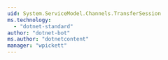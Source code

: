```yaml
---
uid: System.ServiceModel.Channels.TransferSession
ms.technology: 
  - "dotnet-standard"
author: "dotnet-bot"
ms.author: "dotnetcontent"
manager: "wpickett"
---
```

